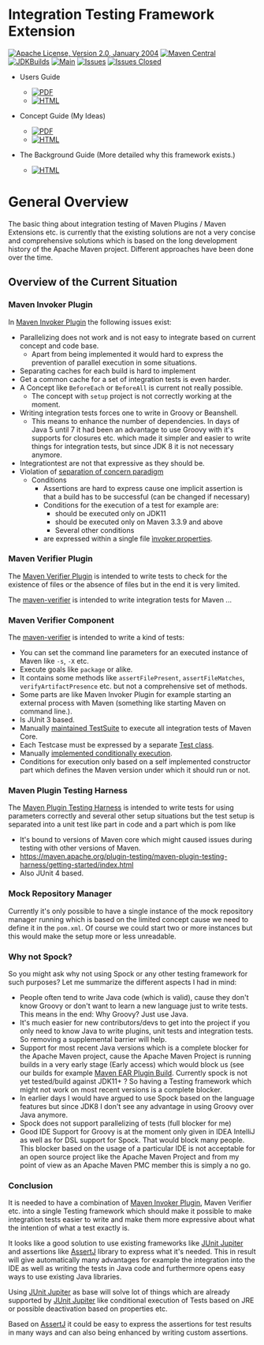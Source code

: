 <!---
 Licensed to the Apache Software Foundation (ASF) under one or more
 contributor license agreements.  See the NOTICE file distributed with
 this work for additional information regarding copyright ownership.
 The ASF licenses this file to You under the Apache License, Version 2.0
 (the "License"); you may not use this file except in compliance with
 the License.  You may obtain a copy of the License at

      http://www.apache.org/licenses/LICENSE-2.0

 Unless required by applicable law or agreed to in writing, software
 distributed under the License is distributed on an "AS IS" BASIS,
 WITHOUT WARRANTIES OR CONDITIONS OF ANY KIND, either express or implied.
 See the License for the specific language governing permissions and
 limitations under the License.
-->
# Integration Testing Framework Extension

[![Apache License, Version 2.0, January 2004](https://img.shields.io/github/license/apache/maven.svg?label=License)][license]
[![Maven Central](https://img.shields.io/maven-central/v/com.soebes.itf.jupiter.extension/itf-jupiter-extension.svg?label=Maven%20Central)](https://search.maven.org/search?q=g%3Acom.soebes.itf.jupiter.extension)
[![JDKBuilds](https://github.com/khmarbaise/maven-it-extension/workflows/JDKBuilds/badge.svg)][jdkbuilds]
[![Main](https://github.com/khmarbaise/maven-it-extension/workflows/Main/badge.svg)][mainbuilds]
[![Issues](https://img.shields.io/github/issues/khmarbaise/maven-it-extension)](https://github.com/khmarbaise/maven-it-extension/issues)
[![Issues Closed](https://img.shields.io/github/issues-closed/khmarbaise/maven-it-extension)](https://github.com/khmarbaise/maven-it-extension/issues?q=is%3Aissue+is%3Aclosed)
 
* Users Guide
  * [![PDF](https://img.shields.io/badge/PDF-Usersguide-green)][usersguide-pdf]
  * [![HTML](https://img.shields.io/badge/HTML-Usersguide-green)][usersguide-html]

* Concept Guide (My Ideas)
  * [![PDF](https://img.shields.io/badge/PDF-Conceptguide-green)][conceptguide-pdf]
  * [![HTML](https://img.shields.io/badge/HTML-Conceptguide-green)][conceptguide-html]

* The Background Guide (More detailed why this framework exists.)
  * [![HTML](https://img.shields.io/badge/HTML-background-green)][background-html]

# General Overview
The basic thing about integration testing of Maven Plugins / Maven Extensions etc. 
is currently that the existing solutions are not a very concise and comprehensive solutions which
is based on the long development history of the Apache Maven project. Different
approaches have been done over the time. 

## Overview of the Current Situation

### Maven Invoker Plugin

In [Maven Invoker Plugin][maven-invoker-plugin] the following issues exist:

* Parallelizing does not work and is not easy to integrate based on
  current concept and code base.
  *  Apart from being implemented it would hard to express the prevention
of parallel execution in some situations.
* Separating caches for each build is hard to implement
* Get a common cache for a set of integration tests is even harder.
* A Concept like `BeforeEach` or `BeforeAll` is current not really possible.
  * The concept with `setup` project is not correctly working at the moment.
* Writing integration tests forces one to write in Groovy or Beanshell.
  * This means to enhance the number of dependencies. In days of Java 5 until 7 it had been an
advantage to use Groovy with it's supports for closures etc. which made it simpler and easier
to write things for integration tests, but since JDK 8 it is not necessary anymore.
* Integrationtest are not that expressive as they should be.
* Violation of [separation of concern paradigm](https://en.wikipedia.org/wiki/Separation_of_concerns)
  * Conditions
    * Assertions are hard to express cause one implicit assertion is that a build has to be successful (can be changed if necessary)
    * Conditions for the execution of a test for example are:
      * should be executed only on JDK11
      * should be executed only on Maven 3.3.9 and above
      * Several other conditions
    * are expressed within a single file [ìnvoker.properties](https://maven.apache.org/plugins/maven-invoker-plugin/integration-test-mojo.html#invokerPropertiesFile).

### Maven Verifier Plugin

The [Maven Verifier Plugin](https://maven.apache.org/plugins/maven-verifier-plugin) is intended to
write tests to check for the existence of files or the absence of files but in the end it is
very limited.

The [maven-verifier] is intended to write integration tests for Maven ...

### Maven Verifier Component

The [maven-verifier] is intended to write a kind of tests:

* You can set the command line parameters for an executed instance of Maven like `-s`, `-X` etc.
* Execute goals like `package` or alike.
* It contains some methods like `assertFilePresent`, `assertFileMatches`,
   `verifyArtifactPresence` etc. but not a comprehensive set of methods.
* Some parts are like Maven Invoker Plugin for example starting an external
process with Maven (something like starting Maven on command line.).
* Is JUnit 3 based.
* Manually [maintained TestSuite]([maintained])
to execute all integration tests of Maven Core.
* Each Testcase must be expressed by a separate [Test class](https://github.com/apache/maven-integration-testing/blob/master/core-it-suite/src/test/java/org/apache/maven/it/MavenIT0090EnvVarInterpolationTest.java).
* Manually [implemented conditionally execution](https://github.com/apache/maven-integration-testing/blob/master/core-it-suite/src/test/java/org/apache/maven/it/MavenITmng6391PrintVersionTest.java).
* Conditions for execution only based on a self implemented constructor part which defines the Maven version under which it should run or not.

### Maven Plugin Testing Harness

The [Maven Plugin Testing Harness]([maven-plugin-testing-harness]) is intended to write tests for using parameters correctly and
several other setup situations but the test setup is separated into a unit test like part in code
and a part which is pom like

* It's bound to versions of Maven core which might caused issues during testing with other versions
  of Maven.
* https://maven.apache.org/plugin-testing/maven-plugin-testing-harness/getting-started/index.html
* Also JUnit 4 based.

### Mock Repository Manager

Currently it's only possible to have a single instance of the mock repository manager running which
is based on the limited concept cause we need to define it in the `pom.xml`. Of course
we could start two or more instances but this would make the setup more or less unreadable.

### Why not Spock?

So you might ask why not using Spock or any other testing framework for such purposes?
Let me summarize the different aspects I had in mind:

* People often tend to write Java code (which is valid), cause
they don't know Groovy or don't want to learn a new language
just to write tests. This means in the end: Why Groovy? Just use Java.
* It's much easier for new contributors/devs to get into the
project if you only need to know Java to write plugins, unit
tests and integration tests. So removing a supplemental
barrier will help.
* Support for most recent Java versions which is a complete
blocker for the Apache Maven project, cause the Apache Maven Project is  running builds
in a very early stage (Early access) which would block us (see our builds for example [Maven EAR Plugin Build]([maven-ear-plugin-build]).
Currently spock is not yet tested/build against JDK11+ ?
So having a Testing framework which might not work on most
recent versions is a complete blocker.
* In earlier days I would have argued to use Spock based
on the language features but since JDK8 I don't see any advantage
in using Groovy over Java anymore.
* Spock does not support parallelizing of tests (full blocker for me)
* Good IDE Support for Groovy is at the moment only given in
IDEA IntelliJ as well as for DSL support for Spock.
That would block many people. This blocker based on the usage
of a particular IDE is not acceptable for an open source project
like the Apache Maven Project and from my point of view as
an Apache Maven PMC member this is simply a no go.

### Conclusion

It is needed to have a combination of [Maven Invoker Plugin]([maven-invoker-plugin]), Maven Verifier etc. into
a single Testing framework which should make it possible to make integration tests
easier to write and make them more expressive about what the intention of what a test exactly is.

It looks like a good solution to use existing frameworks like [JUnit Jupiter]([junit-jupiter]) and assertions like
[AssertJ]([assertj]) library to express what it's needed. This in result will give automatically
many advantages for example the integration into the IDE as well as writing the tests in
Java code and furthermore opens easy ways to use existing Java libraries.

Using [JUnit Jupiter]([junit-jupiter]) as base will solve lot of things which are already supported by [JUnit Jupiter]([junit-jupiter])
like conditional execution of Tests based on JRE or possible deactivation based on
properties etc.

Based on [AssertJ]([assertj]) it could be easy to express the assertions for test results in many ways and can
also being enhanced by writing custom assertions.



[jdkbuilds]: https://github.com/khmarbaise/maven-it-extension/actions?query=workflow%3AJDKBuilds
[mainbuilds]: https://github.com/khmarbaise/maven-it-extension/actions?query=workflow%3AMain
[usersguide-html]: https://khmarbaise.github.io/maven-it-extension/usersguide.html
[usersguide-pdf]: https://khmarbaise.github.io/maven-it-extension/usersguide.pdf
[conceptguide-html]: https://khmarbaise.github.io/maven-it-extension/Concept.html
[conceptguide-pdf]: https://khmarbaise.github.io/maven-it-extension/Concept.pdf
[background-html]: https://khmarbaise.github.io/maven-it-extension/background.html
[license]: https://www.apache.org/licenses/LICENSE-2.0
[junit-jupiter]: https://junit.org/junit5/
[junit-jupiter-extension]: https://junit.org/junit5/docs/current/user-guide/#extensions
[assertj]: https://assertj.github.io/doc/
[maven-plugins]: https://maven.apache.org/plugins/
[maven-invoker-plugin]: https://maven.apache.org/plugins/maven-invoker-plugin/
[maven-verifier]: https://maven.apache.org/shared/maven-verifier/
[github-versions-maven-plugin]: https://github.com/mojohaus/versions-maven-plugin
[maven-ear-plugin-build]: https://builds.apache.org/view/M-R/view/Maven/job/maven-box/job/maven-ear-plugin/job/master/
[maven-plugin-testing-harness]: https://maven.apache.org/plugin-testing/maven-plugin-testing-harness/index.html
[maintained]: https://github.com/apache/maven-integration-testing/blob/master/core-it-suite/src/test/java/org/apache/maven/it/IntegrationTestSuite.java

